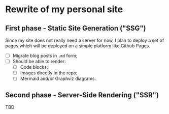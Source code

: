 # Rewrite of my personal site

## First phase - Static Site Generation ("SSG")

Since my site does not really need a server for now, I plan to deploy a set of pages which will be deployed on a simple platform like Github Pages.

- [ ] Migrate blog posts in `.md` form;
- [ ] Should be able to render:
  - [ ] Code blocks;
  - [ ] Images directly in the repo;
  - [ ] Mermaid and/or Graphviz diagrams.

## Second phase - Server-Side Rendering ("SSR")

TBD
